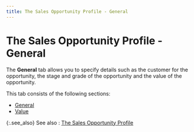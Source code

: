 ```yaml
---
title: The Sales Opportunity Profile - General
---
```


# The Sales Opportunity Profile - General


The **General** tab allows you to  specify details such as the customer for the opportunity, the stage and  grade of the opportunity and the value of the opportunity.


This tab consists of the following sections:

- [General]({{site.sp_baseurl}}/misc/general_section_sales_opp_general_tab.html)
- [Value]({{site.sp_baseurl}}/misc/amount_date_sales_opp_general_tab.html)



{:.see_also}
See also
: [The  Sales Opportunity Profile]({{site.sp_baseurl}}/opportunity-management/create-a-sales-opportunity/the_sales_opportunity_profile.html)
